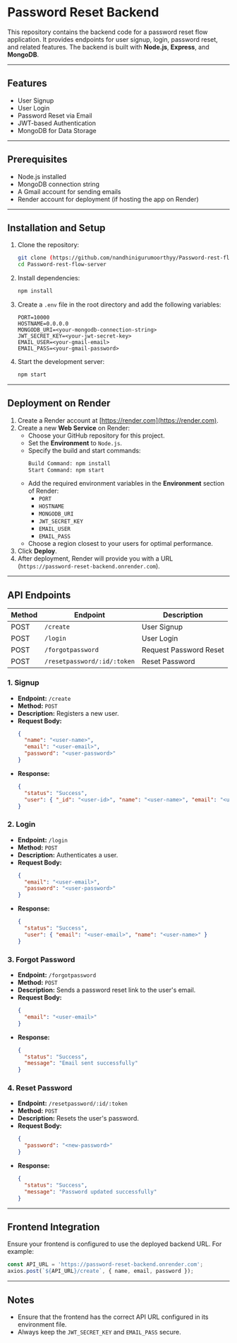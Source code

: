 # Password Reset Backend

This repository contains the backend code for a password reset flow application. It provides endpoints for user signup, login, password reset, and related features. 
The backend is built with **Node.js**, **Express**, and **MongoDB**.

---

## Features

- User Signup
- User Login
- Password Reset via Email
- JWT-based Authentication
- MongoDB for Data Storage

---

## Prerequisites

- Node.js installed
- MongoDB connection string
- A Gmail account for sending emails
- Render account for deployment (if hosting the app on Render)

---

## Installation and Setup

1. Clone the repository:
   ```bash
   git clone (https://github.com/nandhinigurumoorthyy/Password-rest-flow-server.git)
   cd Password-rest-flow-server
   ```

2. Install dependencies:
   ```bash
   npm install
   ```

3. Create a `.env` file in the root directory and add the following variables:
   ```env
   PORT=10000
   HOSTNAME=0.0.0.0
   MONGODB_URI=<your-mongodb-connection-string>
   JWT_SECRET_KEY=<your-jwt-secret-key>
   EMAIL_USER=<your-gmail-email>
   EMAIL_PASS=<your-gmail-password>
   ```

4. Start the development server:
   ```bash
   npm start
   ```

---

## Deployment on Render

1. Create a Render account at [https://render.com](https://render.com).
2. Create a new **Web Service** on Render:
   - Choose your GitHub repository for this project.
   - Set the **Environment** to `Node.js`.
   - Specify the build and start commands:
     ```bash
     Build Command: npm install
     Start Command: npm start
     ```
   - Add the required environment variables in the **Environment** section of Render:
     - `PORT`
     - `HOSTNAME`
     - `MONGODB_URI`
     - `JWT_SECRET_KEY`
     - `EMAIL_USER`
     - `EMAIL_PASS`
   - Choose a region closest to your users for optimal performance.
3. Click **Deploy**.
4. After deployment, Render will provide you with a URL (`https://password-reset-backend.onrender.com`).

---

## API Endpoints

| Method | Endpoint                | Description               |
|--------|-------------------------|---------------------------|
| POST   | `/create`               | User Signup               |
| POST   | `/login`                | User Login                |
| POST   | `/forgotpassword`       | Request Password Reset    |
| POST   | `/resetpassword/:id/:token` | Reset Password         |


### 1. Signup
- **Endpoint:** `/create`
- **Method:** `POST`
- **Description:** Registers a new user.
- **Request Body:**
  ```json
  {
    "name": "<user-name>",
    "email": "<user-email>",
    "password": "<user-password>"
  }
  ```
- **Response:**
  ```json
  {
    "status": "Success",
    "user": { "_id": "<user-id>", "name": "<user-name>", "email": "<user-email>" }
  }
  ```

### 2. Login
- **Endpoint:** `/login`
- **Method:** `POST`
- **Description:** Authenticates a user.
- **Request Body:**
  ```json
  {
    "email": "<user-email>",
    "password": "<user-password>"
  }
  ```
- **Response:**
  ```json
  {
    "status": "Success",
    "user": { "email": "<user-email>", "name": "<user-name>" }
  }
  ```

### 3. Forgot Password
- **Endpoint:** `/forgotpassword`
- **Method:** `POST`
- **Description:** Sends a password reset link to the user's email.
- **Request Body:**
  ```json
  {
    "email": "<user-email>"
  }
  ```
- **Response:**
  ```json
  {
    "status": "Success",
    "message": "Email sent successfully"
  }
  ```

### 4. Reset Password
- **Endpoint:** `/resetpassword/:id/:token`
- **Method:** `POST`
- **Description:** Resets the user's password.
- **Request Body:**
  ```json
  {
    "password": "<new-password>"
  }
  ```
- **Response:**
  ```json
  {
    "status": "Success",
    "message": "Password updated successfully"
  }
  ```

---

## Frontend Integration

Ensure your frontend is configured to use the deployed backend URL. For example:
```javascript
const API_URL = 'https://password-reset-backend.onrender.com';
axios.post(`${API_URL}/create`, { name, email, password });
```

---

## Notes

- Ensure that the frontend has the correct API URL configured in its environment file.
- Always keep the `JWT_SECRET_KEY` and `EMAIL_PASS` secure.


